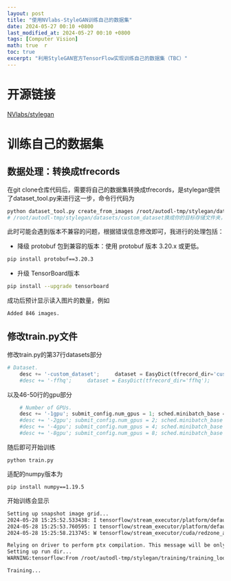 ```yaml
---
layout: post  
title: "使用NVlabs-StyleGAN训练自己的数据集"  
date: 2024-05-27 00:10 +0800  
last_modified_at: 2024-05-27 00:10 +0800  
tags: [Computer Vision]  
math: true  r
toc: true  
excerpt: "利用StyleGAN官方TensorFlow实现训练自己的数据集（TBC）"
---
```


# 开源链接

[NVlabs/stylegan](https://github.com/NVlabs/stylegan)

# 训练自己的数据集

## 数据处理：转换成tfrecords

在git clone仓库代码后，需要将自己的数据集转换成tfrecords，是stylegan提供了dataset_tool.py来进行这一步，命令行代码为

```bash
python dataset_tool.py create_from_images /root/autodl-tmp/stylegan/datasets/custom_dataset  /root/autodl-tmp/HE_data/trainA
# /root/autodl-tmp/stylegan/datasets/custom_dataset换成你的目标存储文件夹，/root/autodl-tmp/HE_data copy/trainA替换为你的数据集所在文件夹
```
此时可能会遇到版本不兼容的问题，根据错误信息修改即可，我进行的处理包括：
- 降级 protobuf 包到兼容的版本：使用 protobuf 版本 3.20.x 或更低。
```bash
pip install protobuf==3.20.3
```
- 升级 TensorBoard版本
```bash
pip install --upgrade tensorboard
```

成功后预计显示读入图片的数量，例如
```bash
Added 846 images.
```

## 修改train.py文件

修改train.py的第37行datasets部分
```python
# Dataset.
    desc += '-custom_dataset';     dataset = EasyDict(tfrecord_dir='custom_dataset', resolution=256);                 train.mirror_augment = False
    #desc += '-ffhq';     dataset = EasyDict(tfrecord_dir='ffhq'); 
```

以及46-50行的gpu部分
```python
    # Number of GPUs.
    desc += '-1gpu'; submit_config.num_gpus = 1; sched.minibatch_base = 4; sched.minibatch_dict = {4: 128, 8: 128, 16: 128, 32: 64, 64: 32, 128: 16, 256: 8, 512: 4}
    #desc += '-2gpu'; submit_config.num_gpus = 2; sched.minibatch_base = 8; sched.minibatch_dict = {4: 256, 8: 256, 16: 128, 32: 64, 64: 32, 128: 16, 256: 8}
    #desc += '-4gpu'; submit_config.num_gpus = 4; sched.minibatch_base = 16; sched.minibatch_dict = {4: 512, 8: 256, 16: 128, 32: 64, 64: 32, 128: 16}
    #desc += '-8gpu'; submit_config.num_gpus = 8; sched.minibatch_base = 32; sched.minibatch_dict = {4: 512, 8: 256, 16: 128, 32: 64, 64: 32}

```

随后即可开始训练
```
python train.py
```
适配的numpy版本为
```
pip install numpy==1.19.5
```
开始训练会显示
```bash
Setting up snapshot image grid...
2024-05-28 15:25:52.533438: I tensorflow/stream_executor/platform/default/dso_loader.cc:49] Successfully opened dynamic library libcublas.so.11
2024-05-28 15:25:53.760595: I tensorflow/stream_executor/platform/default/dso_loader.cc:49] Successfully opened dynamic library libcudnn.so.8
2024-05-28 15:25:58.213745: W tensorflow/stream_executor/cuda/redzone_allocator.cc:312] Internal: ptxas exited with non-zero error code 65280, output: ptxas fatal   : Value 'sm_89' is not defined for option 'gpu-name'

Relying on driver to perform ptx compilation. This message will be only logged once.
Setting up run dir...
WARNING:tensorflow:From /root/autodl-tmp/stylegan/training/training_loop.py:202: The name tf.summary.FileWriter is deprecated. Please use tf.compat.v1.summary.FileWriter instead.

Training...
```